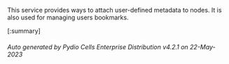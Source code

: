 






This service provides ways to attach user-defined metadata to nodes. It is also used for managing users bookmarks.

[:summary]

###### Auto generated by Pydio Cells Enterprise Distribution v4.2.1 on 22-May-2023
